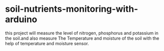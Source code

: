 # soil-nutrients-monitoring-with-arduino
this project will measure the level of nitrogen, phosphorus and potassium in the soil.and also measure The Temperature and moisture of the soil with the help of temperature and moisture sensor.
